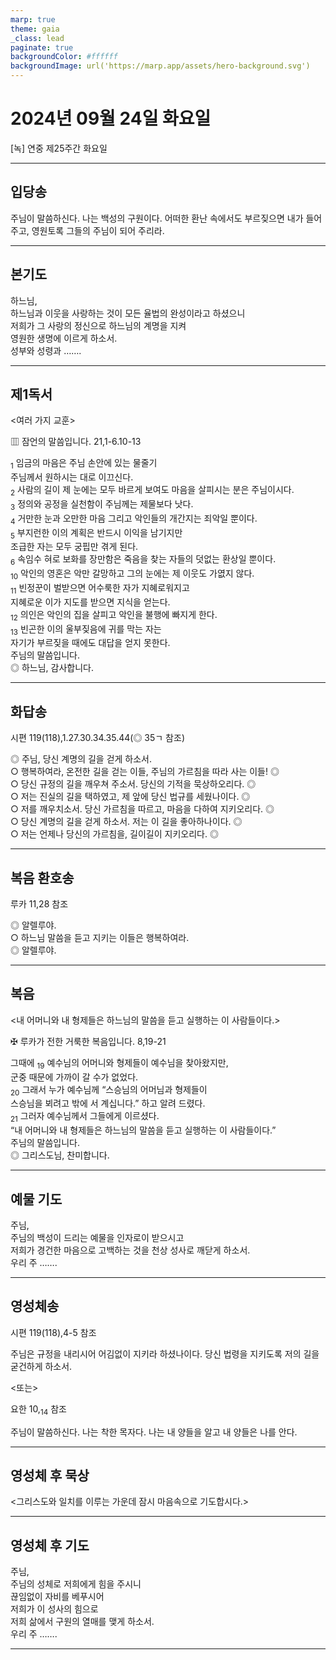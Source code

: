 ```yaml
---
marp: true
theme: gaia
_class: lead
paginate: true
backgroundColor: #ffffff
backgroundImage: url('https://marp.app/assets/hero-background.svg')
---
```


# 2024년 09월 24일 화요일

[녹] 연중 제25주간 화요일  




---

## 입당송

주님이 말씀하신다. 나는 백성의 구원이다. 어떠한 환난 속에서도 부르짖으면 내가 들어 주고, 영원토록 그들의 주님이 되어 주리라.  
  


---

## 본기도

하느님,  
하느님과 이웃을 사랑하는 것이 모든 율법의 완성이라고 하셨으니  
저희가 그 사랑의 정신으로 하느님의 계명을 지켜  
영원한 생명에 이르게 하소서.  
성부와 성령과 …….  
  


---

## 제1독서

<여러 가지 교훈>

▥ 잠언의 말씀입니다. 21,1-6.10-13

<sub>1</sub> 임금의 마음은 주님 손안에 있는 물줄기  
주님께서 원하시는 대로 이끄신다.  
<sub>2</sub> 사람의 길이 제 눈에는 모두 바르게 보여도 마음을 살피시는 분은 주님이시다.  
<sub>3</sub> 정의와 공정을 실천함이 주님께는 제물보다 낫다.  
<sub>4</sub> 거만한 눈과 오만한 마음 그리고 악인들의 개간지는 죄악일 뿐이다.  
<sub>5</sub> 부지런한 이의 계획은 반드시 이익을 남기지만  
조급한 자는 모두 궁핍만 겪게 된다.  
<sub>6</sub> 속임수 혀로 보화를 장만함은 죽음을 찾는 자들의 덧없는 환상일 뿐이다.  
<sub>10</sub> 악인의 영혼은 악만 갈망하고 그의 눈에는 제 이웃도 가엾지 않다.  
<sub>11</sub> 빈정꾼이 벌받으면 어수룩한 자가 지혜로워지고  
지혜로운 이가 지도를 받으면 지식을 얻는다.  
<sub>12</sub> 의인은 악인의 집을 살피고 악인을 불행에 빠지게 한다.  
<sub>13</sub> 빈곤한 이의 울부짖음에 귀를 막는 자는  
자기가 부르짖을 때에도 대답을 얻지 못한다.  
주님의 말씀입니다.  
◎ 하느님, 감사합니다.  
  


---

## 화답송

시편 119(118),1.27.30.34.35.44(◎ 35ㄱ 참조)

◎ 주님, 당신 계명의 길을 걷게 하소서.  
○ 행복하여라, 온전한 길을 걷는 이들, 주님의 가르침을 따라 사는 이들! ◎  
○ 당신 규정의 길을 깨우쳐 주소서. 당신의 기적을 묵상하오리다. ◎  
○ 저는 진실의 길을 택하였고, 제 앞에 당신 법규를 세웠나이다. ◎  
○ 저를 깨우치소서. 당신 가르침을 따르고, 마음을 다하여 지키오리다. ◎  
○ 당신 계명의 길을 걷게 하소서. 저는 이 길을 좋아하나이다. ◎  
○ 저는 언제나 당신의 가르침을, 길이길이 지키오리다. ◎  
  


---

## 복음 환호송

루카 11,28 참조

◎ 알렐루야.  
○ 하느님 말씀을 듣고 지키는 이들은 행복하여라.  
◎ 알렐루야.  
  


---

## 복음

<내 어머니와 내 형제들은 하느님의 말씀을 듣고 실행하는 이 사람들이다.>

✠ 루카가 전한 거룩한 복음입니다. 8,19-21

그때에 <sub>19</sub> 예수님의 어머니와 형제들이 예수님을 찾아왔지만,  
군중 때문에 가까이 갈 수가 없었다.  
<sub>20</sub> 그래서 누가 예수님께 “스승님의 어머님과 형제들이  
스승님을 뵈려고 밖에 서 계십니다.” 하고 알려 드렸다.  
<sub>21</sub> 그러자 예수님께서 그들에게 이르셨다.  
“내 어머니와 내 형제들은 하느님의 말씀을 듣고 실행하는 이 사람들이다.”  
주님의 말씀입니다.  
◎ 그리스도님, 찬미합니다.  
  


---

## 예물 기도

주님,  
주님의 백성이 드리는 예물을 인자로이 받으시고  
저희가 경건한 마음으로 고백하는 것을 천상 성사로 깨닫게 하소서.  
우리 주 …….  
  


---

## 영성체송

시편 119(118),4-5 참조

주님은 규정을 내리시어 어김없이 지키라 하셨나이다. 당신 법령을 지키도록 저의 길을 굳건하게 하소서.  
  
<또는>  
  
요한 10,<sub>14</sub> 참조  
  
주님이 말씀하신다. 나는 착한 목자다. 나는 내 양들을 알고 내 양들은 나를 안다.  


---

## 영성체 후 묵상

<그리스도와 일치를 이루는 가운데 잠시 마음속으로 기도합시다.>  


---

## 영성체 후 기도

주님,  
주님의 성체로 저희에게 힘을 주시니  
끊임없이 자비를 베푸시어  
저희가 이 성사의 힘으로  
저희 삶에서 구원의 열매를 맺게 하소서.  
우리 주 …….  
  


---